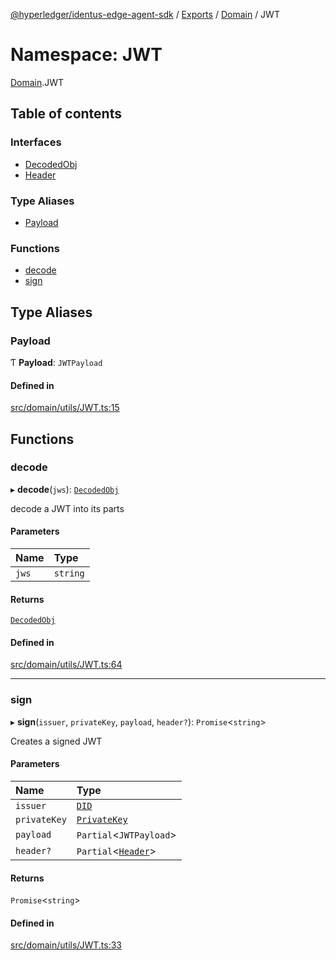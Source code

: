 [@hyperledger/identus-edge-agent-sdk](../README.md) / [Exports](../modules.md) / [Domain](Domain.md) / JWT

# Namespace: JWT

[Domain](Domain.md).JWT

## Table of contents

### Interfaces

- [DecodedObj](../interfaces/Domain.JWT.DecodedObj.md)
- [Header](../interfaces/Domain.JWT.Header.md)

### Type Aliases

- [Payload](Domain.JWT.md#payload)

### Functions

- [decode](Domain.JWT.md#decode)
- [sign](Domain.JWT.md#sign)

## Type Aliases

### Payload

Ƭ **Payload**: `JWTPayload`

#### Defined in

[src/domain/utils/JWT.ts:15](https://github.com/hyperledger/identus-edge-agent-sdk-ts/blob/b1a74ed6fd4a9050ce3bb69d50435414a88a059a/src/domain/utils/JWT.ts#L15)

## Functions

### decode

▸ **decode**(`jws`): [`DecodedObj`](../interfaces/Domain.JWT.DecodedObj.md)

decode a JWT into its parts

#### Parameters

| Name | Type |
| :------ | :------ |
| `jws` | `string` |

#### Returns

[`DecodedObj`](../interfaces/Domain.JWT.DecodedObj.md)

#### Defined in

[src/domain/utils/JWT.ts:64](https://github.com/hyperledger/identus-edge-agent-sdk-ts/blob/b1a74ed6fd4a9050ce3bb69d50435414a88a059a/src/domain/utils/JWT.ts#L64)

___

### sign

▸ **sign**(`issuer`, `privateKey`, `payload`, `header?`): `Promise`\<`string`\>

Creates a signed JWT

#### Parameters

| Name | Type |
| :------ | :------ |
| `issuer` | [`DID`](../classes/Domain.DID.md) |
| `privateKey` | [`PrivateKey`](../classes/Domain.PrivateKey.md) |
| `payload` | `Partial`\<`JWTPayload`\> |
| `header?` | `Partial`\<[`Header`](../interfaces/Domain.JWT.Header.md)\> |

#### Returns

`Promise`\<`string`\>

#### Defined in

[src/domain/utils/JWT.ts:33](https://github.com/hyperledger/identus-edge-agent-sdk-ts/blob/b1a74ed6fd4a9050ce3bb69d50435414a88a059a/src/domain/utils/JWT.ts#L33)
